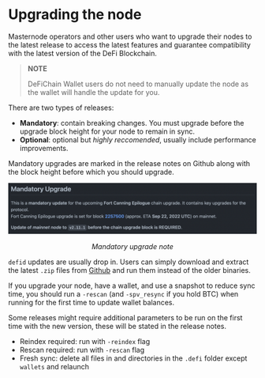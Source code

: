 # Upgrading the node

Masternode operators and other users who want to upgrade their nodes to the latest release to access the latest features and guarantee compatibility with the latest version of the DeFi Blockchain.

> **NOTE**
>
> DeFiChain Wallet users do not need to manually update the node as the wallet will handle the update for you.

There are two types of releases:

- **Mandatory**: contain breaking changes. You must upgrade before the upgrade block height for your node to remain in sync.
- **Optional**: optional but _highly reccomended_, usually include performance improvements.

Mandatory upgrades are marked in the release notes on Github along with the block height before which you should upgrade.

![](../images/release.png)

<center><i>Mandatory upgrade note</i></center>

`defid` updates are usually drop in. Users can simply download and extract the latest `.zip` files from [Github](https://github.com/DeFiCh/ain/releases/latest) and run them instead of the older binaries.

If you upgrade your node, have a wallet, and use a snapshot to reduce sync time, you should run a `-rescan` (and `-spv_resync` if you hold BTC) when running for the first time to update wallet balances.

Some releases might require additional parameters to be run on the first time with the new version, these will be stated in the release notes.

- Reindex required: run with `-reindex` flag
- Rescan required: run with `-rescan` flag
- Fresh sync: delete all files in and directories in the `.defi` folder except `wallets` and relaunch